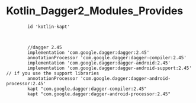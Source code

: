# Kotlin_Dagger2_Modules_Provides            



            id 'kotlin-kapt'



            //dagger 2.45
            implementation 'com.google.dagger:dagger:2.45'
            annotationProcessor 'com.google.dagger:dagger-compiler:2.45'
            implementation 'com.google.dagger:dagger-android:2.45'
            implementation 'com.google.dagger:dagger-android-support:2.45' // if you use the support libraries
            annotationProcessor 'com.google.dagger:dagger-android-processor:2.45'
            kapt "com.google.dagger:dagger-compiler:2.45"
            kapt "com.google.dagger:dagger-android-processor:2.45"
